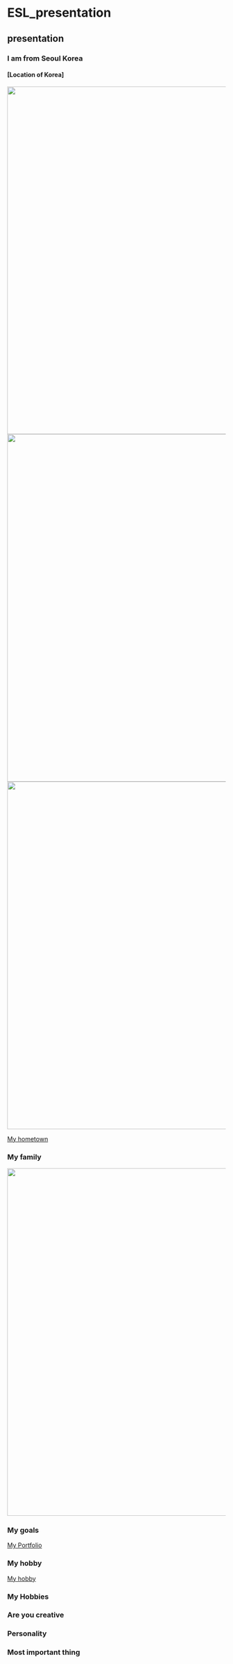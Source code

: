 # ESL_presentation
## presentation
### I am from Seoul Korea
#### [Location of Korea]
<img src="https://wsjung0516.github.io/ESL_presentation/images/Korea_map.png" width="1200" height="800">

<img src="https://wsjung0516.github.io/ESL_presentation/images/Korean_flag2.png" width="1200" height="800">

<img src="https://wsjung0516.github.io/ESL_presentation/images/military_power.png" width="1200" height="800">

[My hometown](https://www.youtube.com/watch?v=ckfOIEx8yqU)
### My family
<img src="https://wsjung0516.github.io/ESL_presentation/images/esl_image1.jpg" width="600" height="800">

### My goals
[My Portfolio](https://wsjung0516.github.io/homepage/)

### My hobby
[My hobby](https://www.youtube.com/watch?v=gyiJvOLZ1oI)

### My Hobbies

### Are you creative

### Personality

### Most important thing
